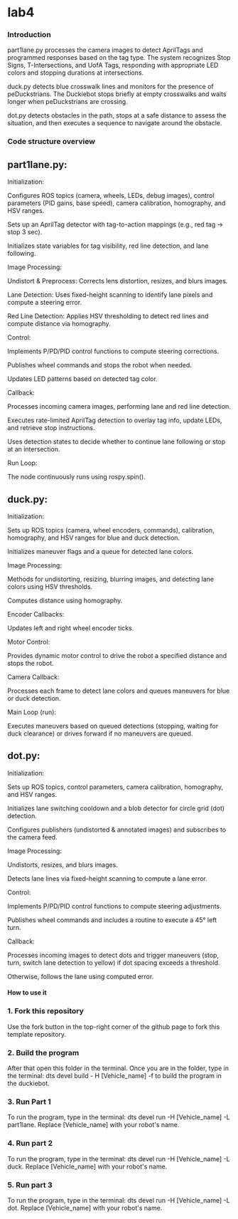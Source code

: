# lab4

### Introduction

part1lane.py processes the camera images to detect AprilTags and programmed responses based on the tag type. The system recognizes Stop Signs, T-Intersections, and UofA Tags, responding with appropriate LED colors and stopping durations at intersections.

duck.py detects blue crosswalk lines and monitors for the presence of peDuckstrians. The Duckiebot stops briefly at empty crosswalks and waits longer when peDuckstrians are crossing.

dot.py detects obstacles in the path, stops at a safe distance to assess the situation, and then executes a sequence to navigate around the obstacle.

### Code structure overview

## part1lane.py:

Initialization:

Configures ROS topics (camera, wheels, LEDs, debug images), control parameters (PID gains, base speed), camera calibration, homography, and HSV ranges.

Sets up an AprilTag detector with tag-to-action mappings (e.g., red tag → stop 3 sec).

Initializes state variables for tag visibility, red line detection, and lane following.

Image Processing:

Undistort & Preprocess: Corrects lens distortion, resizes, and blurs images.

Lane Detection: Uses fixed-height scanning to identify lane pixels and compute a steering error.

Red Line Detection: Applies HSV thresholding to detect red lines and compute distance via homography.

Control:

Implements P/PD/PID control functions to compute steering corrections.

Publishes wheel commands and stops the robot when needed.

Updates LED patterns based on detected tag color.

Callback:

Processes incoming camera images, performing lane and red line detection.

Executes rate-limited AprilTag detection to overlay tag info, update LEDs, and retrieve stop instructions.

Uses detection states to decide whether to continue lane following or stop at an intersection.

Run Loop:

The node continuously runs using rospy.spin().

## duck.py:

Initialization:

Sets up ROS topics (camera, wheel encoders, commands), calibration, homography, and HSV ranges for blue and duck detection.

Initializes maneuver flags and a queue for detected lane colors.

Image Processing:

Methods for undistorting, resizing, blurring images, and detecting lane colors using HSV thresholds.

Computes distance using homography.

Encoder Callbacks:

Updates left and right wheel encoder ticks.

Motor Control:

Provides dynamic motor control to drive the robot a specified distance and stops the robot.

Camera Callback:

Processes each frame to detect lane colors and queues maneuvers for blue or duck detection.

Main Loop (run):

Executes maneuvers based on queued detections (stopping, waiting for duck clearance) or drives forward if no maneuvers are queued.

## dot.py:

Initialization:

Sets up ROS topics, control parameters, camera calibration, homography, and HSV ranges.

Initializes lane switching cooldown and a blob detector for circle grid (dot) detection.

Configures publishers (undistorted & annotated images) and subscribes to the camera feed.

Image Processing:

Undistorts, resizes, and blurs images.

Detects lane lines via fixed-height scanning to compute a lane error.

Control:

Implements P/PD/PID control functions to compute steering adjustments.

Publishes wheel commands and includes a routine to execute a 45° left turn.

Callback:

Processes incoming images to detect dots and trigger maneuvers (stop, turn, switch lane detection to yellow) if dot spacing exceeds a threshold.

Otherwise, follows the lane using computed error.


#### How to use it

### 1. Fork this repository

Use the fork button in the top-right corner of the github page to fork this template repository.


### 2. Build the program

After that open this folder in the terminal. Once you are in the folder, type in the terminal: dts devel build - H [Vehicle_name] -f to build the program in the duckiebot.


### 3. Run Part 1

To run the program, type in the terminal: dts devel run -H [Vehicle_name] -L part1lane. Replace [Vehicle_name] with your robot's name.


### 4. Run part 2

To run the program, type in the terminal: dts devel run -H [Vehicle_name] -L duck. Replace [Vehicle_name] with your robot's name.


### 5. Run part 3

To run the program, type in the terminal: dts devel run -H [Vehicle_name] -L dot. Replace [Vehicle_name] with your robot's name.
